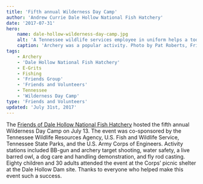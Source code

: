 ```yaml
---
title: 'Fifth annual Wilderness Day Camp'
author: 'Andrew Currie Dale Hollow National Fish Hatchery'
date: '2017-07-31'
hero:
    name: dale-hollow-wilderness-day-camp.jpg
    alt: 'A Tennessee wildlife services employee in uniform helps a todler with a bow and arrow.'
    caption: 'Archery was a popular activity. Photo by Pat Roberts, Friends of Dale Hollow NFH.'
tags:
    - Archery
    - 'Dale Hollow National Fish Hatchery'
    - E-Grits
    - Fishing
    - 'Friends Group'
    - 'Friends and Volunteers'
    - Tennessee
    - 'Wilderness Day Camp'
type: 'Friends and Volunteers'
updated: 'July 31st, 2017'
---
```


The [Friends of Dale Hollow National Fish Hatchery](https://www.facebook.com/Friends-of-Dale-Hollow-NFH-278069702269466/) hosted the fifth annual Wilderness Day Camp on July 13.  The event was co-sponsored by the Tennessee Wildlife Resources Agency, U.S. Fish and Wildlife Service, Tennessee State Parks, and the U.S. Army Corps of Engineers.  Activity stations included BB-gun and archery target shooting, water safety, a live barred owl, a dog care and handling demonstration, and fly rod casting.  Eighty children and 30 adults attended the event at the Corps’ picnic shelter at the Dale Hollow Dam site.  Thanks to everyone who helped make this event such a success.
